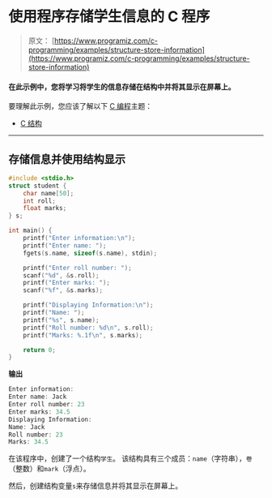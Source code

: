 # 使用程序存储学生信息的 C 程序

> 原文： [https://www.programiz.com/c-programming/examples/structure-store-information](https://www.programiz.com/c-programming/examples/structure-store-information)

#### 在此示例中，您将学习将学生的信息存储在结构中并将其显示在屏幕上。

要理解此示例，您应该了解以下 [C 编程](/c-programming "C tutorial")主题：

*   [C 结构](/c-programming/c-structures)

* * *

## 存储信息并使用结构显示

```c
#include <stdio.h>
struct student {
    char name[50];
    int roll;
    float marks;
} s;

int main() {
    printf("Enter information:\n");
    printf("Enter name: ");
    fgets(s.name, sizeof(s.name), stdin);

    printf("Enter roll number: ");
    scanf("%d", &s.roll);
    printf("Enter marks: ");
    scanf("%f", &s.marks);

    printf("Displaying Information:\n");
    printf("Name: ");
    printf("%s", s.name);
    printf("Roll number: %d\n", s.roll);
    printf("Marks: %.1f\n", s.marks);

    return 0;
} 
```

**输出**

```c
Enter information:
Enter name: Jack
Enter roll number: 23
Enter marks: 34.5
Displaying Information:
Name: Jack
Roll number: 23
Marks: 34.5 
```

在该程序中，创建了一个结构`学生`。 该结构具有三个成员：`name`（字符串），`卷`（整数）和`mark`（浮点）。

然后，创建结构变量`s`来存储信息并将其显示在屏幕上。